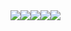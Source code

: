 
<div style="display:flex">
  <img src="https://d7398b5c46f9.ngrok.io/last_reactions/0" />
  <img src="https://d7398b5c46f9.ngrok.io/last_reactions/1" />
  <img src="https://d7398b5c46f9.ngrok.io/last_reactions/2" />
  <img src="https://d7398b5c46f9.ngrok.io/last_reactions/3" />
  <img src="https://d7398b5c46f9.ngrok.io/last_reactions/4" />
</div>
